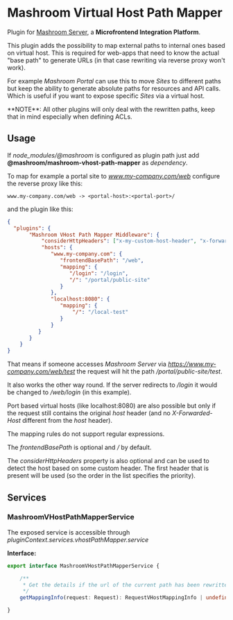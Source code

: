 
# Mashroom Virtual Host Path Mapper

Plugin for [Mashroom Server](https://www.mashroom-server.com), a **Microfrontend Integration Platform**.

This plugin adds the possibility to map external paths to internal ones based on virtual host.
This is required for web-apps that need to know the actual "base path" to generate URLs (in that case rewriting via reverse proxy won't work).

For example *Mashroom Portal* can use this to move *Sites* to different paths but keep the ability to generate
absolute paths for resources and API calls. Which is useful if you want to expose specific *Sites* via a virtual host.

<span class="panel-warning">
**NOTE**: All other plugins will only deal with the rewritten paths, keep that in mind especially when defining ACLs.
</span>

## Usage

If *node_modules/@mashroom* is configured as plugin path just add **@mashroom/mashroom-vhost-path-mapper** as *dependency*.

To map for example a portal site to *www.my-company.com/web* configure the reverse proxy like this:

    www.my-company.com/web -> <portal-host>:<portal-port>/

and the plugin like this:

```json
{
  "plugins": {
       "Mashroom VHost Path Mapper Middleware": {
           "considerHttpHeaders": ["x-my-custom-host-header", "x-forwarded-host"],
           "hosts": {
              "www.my-company.com": {
                 "frontendBasePath": "/web",
                 "mapping": {
                    "/login": "/login",
                    "/": "/portal/public-site"
                 }
              },
              "localhost:8080": {
                 "mapping": {
                     "/": "/local-test"
                 }
              }
          }
       }
    }
}
```

That means if someone accesses *Mashroom Server* via *https://www.my-company.com/web/test* the request will hit
the path */portal/public-site/test*.

It also works the other way round. If the server redirects to */login* it would be changed to */web/login* (in this example).

Port based virtual hosts (like localhost:8080) are also possible but only if the request still contains the original *host* header
(and no *X-Forwarded-Host* different from the *host* header).

The mapping rules do not support regular expressions.

The *frontendBasePath* is optional and */* by default.

The *considerHttpHeaders* property is also optional and can be used to detect the host based on some custom header.
The first header that is present will be used (so the order in the list specifies the priority).

## Services

### MashroomVHostPathMapperService

The exposed service is accessible through _pluginContext.services.vhostPathMapper.service_

**Interface:**

```ts
export interface MashroomVHostPathMapperService {

    /**
     * Get the details if the url of the current path has been rewritten
     */
    getMappingInfo(request: Request): RequestVHostMappingInfo | undefined;

}

```

